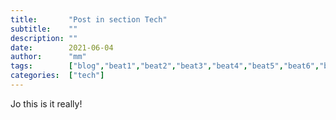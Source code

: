 ```yaml
---
title:       "Post in section Tech"
subtitle:    ""
description: ""
date:        2021-06-04
author:      "mm"
tags:        ["blog","beat1","beat2","beat3","beat4","beat5","beat6","beat7"]
categories:  ["tech"]
---
```

Jo this is it really!
